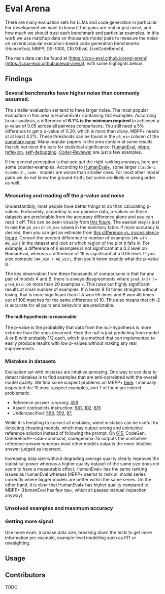 # Eval Arena

There are many evaluation sets for LLMs and code generation in particular. For development we want to know if the gains are real or just noise, and how much we should trust each benchmark and particular examples. In this work we use matchup data on thousands model pairs to measure the noise on several popular execution-based code generation benchmarks (HumanEval, MBPP, DS-1000, CRUXEval, LiveCodeBench).

The main data can be found at [https://crux-eval.github.io/eval-arena](https://crux-eval.github.io/eval-arena), with some highlights below.

## Findings

### Several benchmarks have higher noise than commonly assumed.
The smaller evaluation set tend to have larger noise. The most popular evaluation in this area is HumanEval+ containing 164 examples.
According to our analysis, a difference of **6.7% is the minimum required** to achieved a p-value of 0.05 across all pairwise comparisons.
You still need a 5% difference to get a p-value of 0.20, which is more than dicey. MBPP+ needs at at least 4.2%.
These thresholds can be found in the `p5_min` column of the [summary page](https://crux-eval.github.io/eval-arena). 
Many popular papers in the area contain at some results that do not meet the bars for statistical significance: [HumanEval](https://arxiv.org/pdf/2107.03374), [mbpp](https://arxiv.org/pdf/2108.07732),
[reflexion](https://arxiv.org/pdf/2303.11366), [self-debugging](https://arxiv.org/pdf/2304.05128), [Coder-Reviewer](https://arxiv.org/pdf/2211.16490) are just a few examples.

If the general perception is that you get the right ranking anyways, here are some counter-examples. According to [HumanEval+](https://evalplus.github.io/leaderboard.html), some larger `Claude-3`, `CodeGen2-`, `code-` models are worse than smaller ones. For most other model pairs we do not know the ground-truth, but some are likely in wrong order as well.

### Measuring and reading off the p-value and noise
Understandbly, most people have better things to do than calculating p-values.
Fortunately, according to our pairwise data, p-values on these datasets are predictable from the accuracy difference alone and you can read it off.
This can be seen visually from [this figure](https://crux-eval.github.io/eval-arena/model_humaneval+.html#fig_accs_and_pvalues).
The easiest way is just to use the `p5_min` or `p5_max` values in the summary table. If more accuracy is desired, then you can get an estimate from [this difference vs. inconsistency figure](https://crux-eval.github.io/eval-arena/model_humaneval+.html#fig_diff_vs_sum). Convert the percent difference to number of examples `|#A_win - #B_win|` in the dataset and look at which region of the plot it falls in. For example, a difference of 6 examples is not significant at a 0.2 level on HumanEval, whereas a difference of 18 is significant at a 0.05 level. If you also compute `|#A_win + #B_win|`, then you'd know exactly what the p-value is. 

The key observation from these thousands of comparisons is that for any pair of models A and B, there is always disagreements where `pred_A(x) != pred_B(x)` on more than 20 examples `x`. This rules out highly significant results at small number of examples. If A beats B 10 times straights without losing, that is more significant than if A won 55 times and B won 45 times out of 100 matches for the same difference of 10. This also means that chi-2 is accurate for all pairs and behaviors are predictable.

#### The null-hypothesis is reasonable
The p-value is the probability that data from the null-hypothesis is more extreme than the ones observed. Here the null is just predicting from model A or B with probably 1/2 each, which is a method that can implemented to easily produce results with low p-values without making any real improvements. 

### Mistakes in datasets
Evaluation set with mistakes are intuitive annoying.
One way to use data to detect mistakes is to find examples that are anti-correlated with the overall model quality. We find some suspect problems on MBPP+ [here](https://crux-eval.github.io/eval-arena/ex_mbpp+.html#suspect). I manually inspected the 10 most suspect examples, and 7 of them are indeed problematic. 

* Reference answer is wrong: [459](https://crux-eval.github.io/eval-arena/evalplus/Mbpp/459.html)
* Assert contradicts instruction: [581](https://crux-eval.github.io/eval-arena/evalplus/Mbpp/581.html), [102](https://crux-eval.github.io/eval-arena/evalplus/Mbpp/102.html), [615](https://crux-eval.github.io/eval-arena/evalplus/Mbpp/615.html)
* Underspecified: [558](https://crux-eval.github.io/eval-arena/evalplus/Mbpp/558.html), [559](https://crux-eval.github.io/eval-arena/evalplus/Mbpp/559.html), [87](https://crux-eval.github.io/eval-arena/evalplus/Mbpp/87.html), 

While it is tempting to correct all mistakes, weird mistakes can be useful for detecting cheating models, which may output wrong and unintuitive reference solution instead of following the prompt. On [615](https://crux-eval.github.io/eval-arena/evalplus/Mbpp/615.html), CodeGen, CohereForAI--c4ai-command, codegemma-7b outputs the unintuitive reference answer whereas most other models outputs the more intuitive answer judged as incorrect.

Increasing data size without degrading average quality clearly improves the statistical power whereas a higher quality dataset of the same size does not seem to have a measurable effect. HumanEval+ has the same ranking issues as HumanEval whereas MBPP+ seems to rank all model series correctly where bigger models are better within the same series. On the other hand, it is clear that HumanEval+ has higher quality compared to MBPP+ (HumanEval has few tau-, which all passes manual inspection anyway).

### Unsolved examples and maximum accuracy

### Getting more signal
Use more evals, increase data size, breaking down the tests to get more information per example, example level modelling such as IRT or reweighting.

## Usage 

## Contributors

TODO